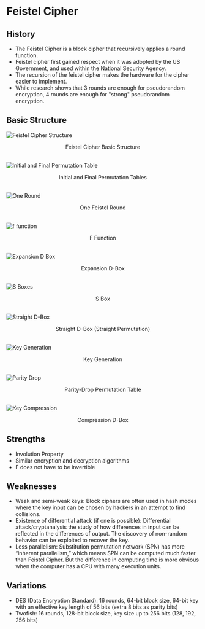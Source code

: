 # Feistel Cipher
## History
* The Feistel Cipher is a block cipher that recursively applies a round function.
* Feistel cipher first gained respect when it was adopted by the US Government, and used within the National Security Agency.
* The recursion of the feistel cipher makes the hardware for the cipher easier to implement.
* While research shows that 3 rounds are enough for pseudorandom encryption, 4 rounds are enough for "strong" pseudorandom encryption.

## Basic Structure
![Feistel Cipher Structure](img/BasicStructure.png)
<center>Feistel Cipher Basic Structure</center>

\
![Initial and Final Permutation Table](img/PermutationTables.png)
<center>Initial and Final Permutation Tables</center>

\
![One Round](img/OneRound.png)
<center>One Feistel Round</center>

\
![f function](img/ffunction.png)
<center>F Function</center>

\
![Expansion D Box](img/expansionBox.png)
<center>Expansion D-Box</center>

\
![S Boxes](img/sBox.png)
<center>S Box</center>

\
![Straight D-Box](img/straightPermutation.png)
<center>Straight D-Box (Straight Permutation)</center>

\
![Key Generation](img/KeyGeneration.png)
<center>Key Generation</center>

\
![Parity Drop](img/parityDrop.png)
<center>Parity-Drop Permutation Table</center>

\
![Key Compression](img/keyCompression.png)
<center>Compression D-Box</center>

## Strengths
* Involution Property
* Similar encryption and decryption algorithms
* F does not have to be invertible

## Weaknesses
* Weak and semi-weak keys: Block ciphers are often used in hash modes where the key input can be chosen by hackers in an attempt to find collisions.
* Existence of differential attack (if one is possible): Differential attack/cryptanalysis the study of how differences in input can be reflected in the differences of output. The discovery of non-random behavior can be exploited to recover the key.
* Less parallelism: Substitution permutation network (SPN) has more “inherent parallelism,” which means SPN can be computed much faster than Feistel Cipher. But the difference in computing time is more obvious when the computer has a CPU with many execution units.

## Variations
* DES (Data Encryption Standard): 16 rounds, 64-bit block size, 64-bit key with an effective key length of 56 bits (extra 8 bits as parity bits)
* Twofish: 16 rounds, 128-bit block size, key size up to 256 bits (128, 192, 256 bits)
